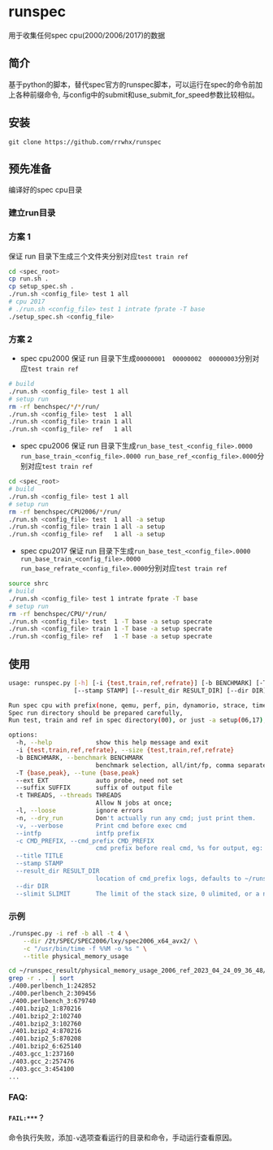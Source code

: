 # runspec
用于收集任何spec cpu(2000/2006/2017)的数据

## 简介
基于python的脚本，替代spec官方的runspec脚本，可以运行在spec的命令前加上各种前缀命令,
与config中的submit和use_submit_for_speed参数比较相似。

## 安装

` git clone https://github.com/rrwhx/runspec `

## 预先准备

编译好的spec cpu目录

### 建立run目录

### 方案 1

保证 run 目录下生成三个文件夹分别对应`test train ref`
```bash
cd <spec_root>
cp run.sh .
cp setup_spec.sh .
./run.sh <config_file> test 1 all
# cpu 2017
# ./run.sh <config_file> test 1 intrate fprate -T base
./setup_spec.sh <config_file>
```

### 方案 2

- spec cpu2000
保证 run 目录下生成`00000001  00000002  00000003`分别对应`test train ref`
```bash
# build
./run.sh <config_file> test 1 all
# setup run
rm -rf benchspec/*/*/run/
./run.sh <config_file> test  1 all
./run.sh <config_file> train 1 all
./run.sh <config_file> ref   1 all
```

- spec cpu2006
保证 run 目录下生成`run_base_test_<config_file>.0000 run_base_train_<config_file>.0000 run_base_ref_<config_file>.0000`分别对应`test train ref`
```bash
cd <spec_root>
# build
./run.sh <config_file> test 1 all
# setup run
rm -rf benchspec/CPU2006/*/run/
./run.sh <config_file> test  1 all -a setup
./run.sh <config_file> train 1 all -a setup
./run.sh <config_file> ref   1 all -a setup
```

- spec cpu2017
保证 run 目录下生成`run_base_test_<config_file>.0000 run_base_train_<config_file>.0000 run_base_refrate_<config_file>.0000`分别对应`test train ref`
```bash
source shrc
# build
./run.sh <config_file> test 1 intrate fprate -T base
# setup run
rm -rf benchspec/CPU/*/run/
./run.sh <config_file> test  1 -T base -a setup specrate
./run.sh <config_file> train 1 -T base -a setup specrate
./run.sh <config_file> ref   1 -T base -a setup specrate
```

## 使用

```bash
usage: runspec.py [-h] [-i {test,train,ref,refrate}] [-b BENCHMARK] [-T {base,peak}] [--ext EXT] [--suffix SUFFIX] [-t THREADS] [-l] [-n] [-v] [--intfp] [-c CMD_PREFIX] [--title TITLE]
                  [--stamp STAMP] [--result_dir RESULT_DIR] [--dir DIR] [--slimit SLIMIT]

Run spec cpu with prefix(none, qemu, perf, pin, dynamorio, strace, time), get log or performance,
Spec run directory should be prepared carefully,
Run test, train and ref in spec directory(00), or just -a setup(06,17), 

options:
  -h, --help            show this help message and exit
  -i {test,train,ref,refrate}, --size {test,train,ref,refrate}
  -b BENCHMARK, --benchmark BENCHMARK
                        benchmark selection, all/int/fp, comma separated items
  -T {base,peak}, --tune {base,peak}
  --ext EXT             auto probe, need not set
  --suffix SUFFIX       suffix of output file
  -t THREADS, --threads THREADS
                        Allow N jobs at once;
  -l, --loose           ignore errors
  -n, --dry_run         Don't actually run any cmd; just print them.
  -v, --verbose         Print cmd before exec cmd
  --intfp               intfp prefix
  -c CMD_PREFIX, --cmd_prefix CMD_PREFIX
                        cmd prefix before real cmd, %s for output, eg: -c "perf stat -o %s "
  --title TITLE
  --stamp STAMP
  --result_dir RESULT_DIR
                        location of cmd_prefix logs, defaults to ~/runspec_result
  --dir DIR
  --slimit SLIMIT       The limit of the stack size, 0 ulimited, or a number(MB), default: not modified
```

### 示例

```bash
./runspec.py -i ref -b all -t 4 \
    --dir /2t/SPEC/SPEC2006/lxy/spec2006_x64_avx2/ \
    -c "/usr/bin/time -f %%M -o %s " \
    --title physical_memory_usage
```
```bash
cd ~/runspec_result/physical_memory_usage_2006_ref_2023_04_24_09_36_48/
grep -r . . | sort
./400.perlbench_1:242852
./400.perlbench_2:309456
./400.perlbench_3:679740
./401.bzip2_1:870216
./401.bzip2_2:102740
./401.bzip2_3:102760
./401.bzip2_4:870216
./401.bzip2_5:870208
./401.bzip2_6:625140
./403.gcc_1:237160
./403.gcc_2:257476
./403.gcc_3:454100
...
```

### FAQ:

#### `FAIL:***`？

命令执行失败，添加`-v`选项查看运行的目录和命令，手动运行查看原因。


